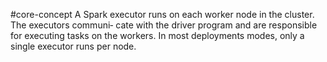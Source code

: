 #core-concept
A Spark executor runs on each worker node in the cluster. The executors communi‐ cate with the driver program and are responsible for executing tasks on the workers. In most deployments modes, only a single executor runs per node.